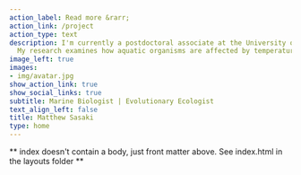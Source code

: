 ```yaml
---
action_label: Read more &rarr;
action_link: /project
action_type: text
description: I'm currently a postdoctoral associate at the University of Connecticut. 
  My research examines how aquatic organisms are affected by temperature, and how they adapt to cope with spatial and temporal variation in the thermal environment. My current project examines the interactions between thermal adaptation and the trophic ecology of omnivorous copepods. My dissertation work focused on how genetic differentiation and phenotypic plasticity contribute to spatial and seasonal patterns in thermal adaptation in marine copepods.
image_left: true
images:
- img/avatar.jpg
show_action_link: true
show_social_links: true
subtitle: Marine Biologist | Evolutionary Ecologist
text_align_left: false
title: Matthew Sasaki
type: home
---
```


** index doesn't contain a body, just front matter above.
See index.html in the layouts folder **
